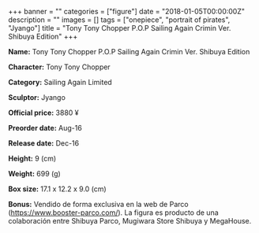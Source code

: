 +++
banner = ""
categories = ["figure"]
date = "2018-01-05T00:00:00Z"
description = ""
images = []
tags = ["onepiece", "portrait of pirates", "Jyango"]
title = "Tony Tony Chopper P.O.P Sailing Again Crimin Ver. Shibuya Edition"
+++

**Name:** Tony Tony Chopper P.O.P Sailing Again Crimin Ver. Shibuya Edition

**Character:** Tony Tony Chopper

**Category:** Sailing Again  Limited 

**Sculptor:** Jyango

**Official price:** 3880 ¥

**Preorder date:** Aug-16

**Release date:** Dec-16

**Height:** 9 (cm)

**Weight:** 699 (g)

**Box size:** 17.1 x 12.2 x 9.0 (cm)

**Bonus:** Vendido de forma exclusiva en la web de Parco (https://www.booster-parco.com/).
La figura es producto de una colaboración entre Shibuya Parco, Mugiwara Store Shibuya y MegaHouse.
